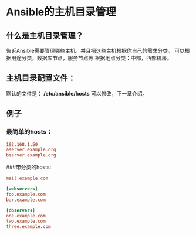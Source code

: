 # Ansible的主机目录管理

## 什么是主机目录管理？


告诉Ansible需要管理哪些主机。并且把这些主机根据你自己的需求分类。
可以根据用途分类，数据库节点，服务节点等
根据地点分类：中部，西部机房。


## 主机目录配置文件：

默认的文件是：
**/etc/ansible/hosts**
可以修改，下一章介绍。


## 例子



### 最简单的hosts：


```ini
192.168.1.50
aserver.example.org
bserver.example.org
```

###带分类的hosts:


```ini
mail.example.com

[webservers]
foo.example.com
bar.example.com

[dbservers]
one.example.com
two.example.com
three.example.com

```